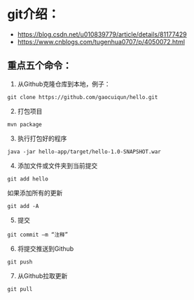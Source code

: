 ﻿# git介绍：

- https://blog.csdn.net/u010839779/article/details/81177429
- https://www.cnblogs.com/tugenhua0707/p/4050072.html

## 重点五个命令：

1. 从Github克隆仓库到本地，例子：

```
git clone https://github.com/gaocuiqun/hello.git
```

2. 打包项目

```
mvn package
```

3. 执行打包好的程序

```
java -jar hello-app/target/hello-1.0-SNAPSHOT.war
```

4. 添加文件或文件夹到当前提交

```
git add hello
```
如果添加所有的更新

```
git add -A
```

5. 提交

```
git commit –m “注释”
```

6. 将提交推送到Github

```
git push
```

7. 从Github拉取更新

```
git pull
```

